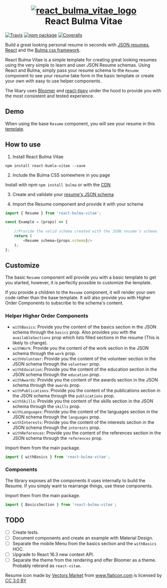 <h1 align="center">
    <a href="https://ibb.co/e2G9Sx">
        <img src="https://preview.ibb.co/cbfsfH/react_bulma_vitae_logo.png" alt="react_bulma_vitae_logo" border="0">
    </a>
    <br>
    React Bulma Vitae
</h1>

[![Travis][build-badge]][build]
[![npm package][npm-badge]][npm]
[![Coveralls][coveralls-badge]][coveralls]

Build a great looking personal resume in seconds with [JSON resumes](https://jsonresume.org/), [React](https://reactjs.org/) and the [Bulma css framework](https://bulma.io/).

React Bulma Vitae is a simple template for creating great looking resumes using the very simple to learn and user JSON Resume schemas. Using React and Bulma, simply pass your resume schema to the `Resume` component to see your resume take form in the basic template or create your own with easy to use helper components. 

The libary uses [Bloomer](https://bloomer.js.org) and [react-tippy](https://github.com/tvkhoa/react-tippy) under the hood to provide you with the most consistent and tested experience.

## Demo

When using the base `Resume` component, you will see your resume in this [template](https://minivera.github.io/react-bulma-vitae/).

## How to use
1. Install React Bulma Vitae

```
npm install react-bumla-vitae --save
```

2. Include the Bulma CSS somewhere in you page

Install with npm `npm install bulma` or with the [CDN](https://cdnjs.com/libraries/bulma)

3. Create and validate your [resume's JSON schema](https://jsonresume.org/getting-started/) 

4. Import the Resume component and provide it with your schema

```javascript
import { Resume } from 'react-bulma-vitae';

const Example = (props) => {
    
    //Provide the valid schema created with the JSON resume's schema
    return (
        <Resume schema={props.schema}/>
    );
};
```

## Customize
The basic `Resume` component will provide you with a basic template to get you started, however, it is perfectly possible to customize the template.

If you provide a children to the `Resume` component, it will render your own code rather than the base template. It will also provide you with Higher Order Components to subscribe to the schema's content.

### Helper Higher Order Components

* `withBasics`: Provide you the content of the basics section in the JSON schema through the `basics` prop. Also provides you with the `availableSections` prop which lists filled sections in the resume (This is likely to change).
* `withWork`: Provide you the content of the work section in the JSON schema through the `work` prop.
* `withVolunteer`: Provide you the content of the volunteer section in the JSON schema through the `volunteer` prop.
* `withEducation`: Provide you the content of the education section in the JSON schema through the `education` prop.
* `withAwards`: Provide you the content of the awards section in the JSON schema through the `awards` prop.
* `withPublications`: Provide you the content of the publications section in the JSON schema through the `publications` prop.
* `withSkills`: Provide you the content of the skills section in the JSON schema through the `skills` prop.
* `withLanguages`: Provide you the content of the languages section in the JSON schema through the `languages` prop.
* `withInterests`: Provide you the content of the interests section in the JSON schema through the `interests` prop.
* `withReferences`: Provide you the content of the references section in the JSON schema through the `references` prop.

Import them from the main package.

```javascript
import { withBasics } from 'react-bulma-vitae';
```

### Components
The library exposes all the components it uses internally to build the Resume. If you simply want to rearrange things, use these components.

Import them from the main package.

```javascript
import { BasicsSection } from 'react-bulma-vitae';
```

## TODO

- [ ] Create tests.
- [ ] Document components and create an example with Material Design.
- [ ] Separate the mobile Menu from the basics section and the `withBasics` HOC.
- [ ] Upgrade to React 16.3 new context API.
- [ ] Separate the theme from the rendering and offer Bloomer as a theme. Probably rebrand as `react-vitae`.

<div>Resume icon made by <a href="https://www.flaticon.com/authors/vectors-market" title="Vectors Market">Vectors Market</a> from <a href="https://www.flaticon.com/" title="Flaticon">www.flaticon.com</a> is licensed by <a href="http://creativecommons.org/licenses/by/3.0/" title="Creative Commons BY 3.0" target="_blank">CC 3.0 BY</a></div>

[build-badge]: https://img.shields.io/travis/user/repo/master.png?style=flat-square
[build]: https://travis-ci.org/user/repo

[npm-badge]: https://img.shields.io/npm/v/npm-package.png?style=flat-square
[npm]: https://www.npmjs.org/package/npm-package

[coveralls-badge]: https://img.shields.io/coveralls/user/repo/master.png?style=flat-square
[coveralls]: https://coveralls.io/github/user/repo
